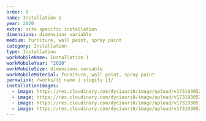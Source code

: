 ```yaml
---
order: 9
name: Installation 1
year: 2020
extra: site specific installation
dimensions: dimensions variable
medium: furniture, wall paint, spray paint
category: Installation
type: Installation
workMobileName: Installation 1
workMobileYear: "2020"
workMobileSize: dimensions variable
workMobileMaterial: furniture, wall paint, spray paint
permalink: /works/{{ name | slugify }}/
installationImages:
  - image: https://res.cloudinary.com/dyciaxri0/image/upload/v1731930523/Rottweil/rottweil4_ycqx8g.png
  - image: https://res.cloudinary.com/dyciaxri0/image/upload/v1731930526/Rottweil/MA_Forum_Kunst_Rottweil_2021_bejtjb.jpg
  - image: https://res.cloudinary.com/dyciaxri0/image/upload/v1731930518/Rottweil/rottweil_3_tfesaz.jpg
  - image: https://res.cloudinary.com/dyciaxri0/image/upload/v1731930529/Rottweil/rottweil_2_b9w9ff.jpg
---
```

